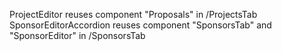 ProjectEditor reuses component "Proposals" in /ProjectsTab
SponsorEditorAccordion reuses component "SponsorsTab" and "SponsorEditor" in /SponsorsTab